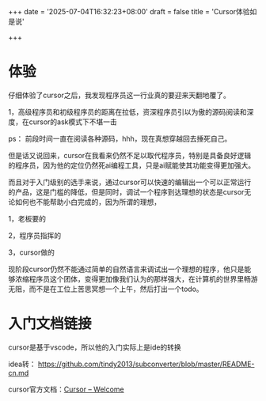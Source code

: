 +++
date = '2025-07-04T16:32:23+08:00'
draft = false
title = 'Cursor体验如是说'

+++



# 体验



仔细体验了cursor之后，我发现程序员这一行业真的要迎来天翻地覆了。

1，高级程序员和初级程序员的距离在拉低，资深程序员引以为傲的源码阅读和深度，在cursor的ask模式下不堪一击

ps： 前段时间一直在阅读各种源码，hhh，现在真想穿越回去捶死自己。







但是话又说回来，cursor在我看来仍然不足以取代程序员，特别是具备良好逻辑的程序员，因为他的定位仍然死ai编程工具，只是ai赋能使其功能变得更加强大。



而且对于入门级别的选手来说，通过cursor可以快速的编辑出一个可以正常运行的产品，这是门槛的降低，但是同时，调试一个程序到达理想的状态是cursor无论如何也不能帮助小白完成的，因为所谓的理想，

1，老板要的

2，程序员指挥的

3，cursor做的



现阶段cursor仍然不能通过简单的自然语言来调试出一个理想的程序，他只是能够浓缩程序员这个团体，变得更加像我们认为的那样强大，在计算机的世界里畅游无阻，而不是在工位上苦思冥想一个上午，然后打出一个todo。



# 入门文档链接



cursor是基于vscode，所以他的入门实际上是ide的转换



idea转： https://github.com/tindy2013/subconverter/blob/master/README-cn.md

cursor官方文档：[Cursor – Welcome](https://docs.cursor.com/welcome)





